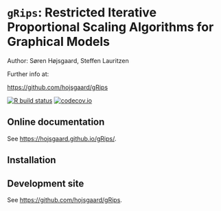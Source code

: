 
<!-- README.md is generated from README.Rmd. Please edit only README.Rmd! -->

# `gRips`: Restricted Iterative Proportional Scaling Algorithms for Graphical Models

Author: Søren Højsgaard, Steffen Lauritzen

Further info at:

<https://github.com/hojsgaard/gRips>

<!-- badges: start -->

[![R build
status](https://github.com/r-cas/caracas/workflows/R-CMD-check/badge.svg)](https://github.com/r-cas/caracas/actions)
[![codecov.io](https://codecov.io/gh/r-cas/caracas/branch/master/graphs/badge.svg)](https://app.codecov.io/gh/r-cas/caracas?branch=master)
<!-- badges: end -->

## Online documentation

See <https://hojsgaard.github.io/gRips/>.

## Installation

## Development site

See <https://github.com/hojsgaard/gRips>.
